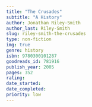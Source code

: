 ```yaml
---
title: "The Crusades"
subtitle: "A History"
author: Jonathan Riley-Smith
author_last: Riley-Smith
slug: riley-smith-the-crusades
type: non-fiction
img: true
genre: history
isbn: 9780300101287
goodreads_id: 781916
publish_year: 2005
pages: 352
rating: 
date_started:
date_completed:
priority: low
---
```

